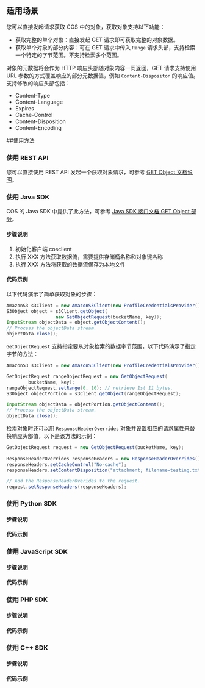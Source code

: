 ## 适用场景

您可以直接发起请求获取 COS 中的对象，获取对象支持以下功能：

- 获取完整的单个对象：直接发起 GET 请求即可获取完整的对象数据。
- 获取单个对象的部分内容：可在 GET 请求中传入 `Range` 请求头部，支持检索一个特定的字节范围。不支持检索多个范围。

对象的元数据将会作为 HTTP 响应头部随对象内容一同返回，GET 请求支持使用 URL 参数的方式覆盖响应的部分元数据值，例如 `Content-Dispositon` 的响应值。支持修改的响应头部包括：

- Content-Type
- Content-Language
- Expires
- Cache-Control
- Content-Disposition
- Content-Encoding

##使用方法

### 使用 REST API

您可以直接使用 REST API 发起一个获取对象请求，可参考 [GET Object 文档说明](http://tcecqpoc.fsphere.cn/document/product/436/7753)。

### 使用 Java SDK

COS 的 Java SDK 中提供了此方法，可参考 [Java SDK 接口文档 GET Object 部分](http://tcecqpoc.fsphere.cn/document/product/436/12263#get-object)。

#### 步骤说明

1. 初始化客户端 cosclient
2. 执行 XXX 方法获取数据流，需要提供存储桶名称和对象键名称
3. 执行 XXX 方法将获取的数据流保存为本地文件

#### 代码示例

以下代码演示了简单获取对象的步骤：

```java
AmazonS3 s3Client = new AmazonS3Client(new ProfileCredentialsProvider());        
S3Object object = s3Client.getObject(
                  new GetObjectRequest(bucketName, key));
InputStream objectData = object.getObjectContent();
// Process the objectData stream.
objectData.close();
```

`GetObjectRequest` 支持指定要从对象检索的数据字节范围，以下代码演示了指定字节的方法：

```java
AmazonS3 s3Client = new AmazonS3Client(new ProfileCredentialsProvider());        

GetObjectRequest rangeObjectRequest = new GetObjectRequest(
		bucketName, key);
rangeObjectRequest.setRange(0, 10); // retrieve 1st 11 bytes.
S3Object objectPortion = s3Client.getObject(rangeObjectRequest);

InputStream objectData = objectPortion.getObjectContent();
// Process the objectData stream.
objectData.close();
```

检索对象时还可以用 `ResponseHeaderOverrides` 对象并设置相应的请求属性来替换响应头部值，以下是该方法的示例：

```java
GetObjectRequest request = new GetObjectRequest(bucketName, key);
            
ResponseHeaderOverrides responseHeaders = new ResponseHeaderOverrides();
responseHeaders.setCacheControl("No-cache");
responseHeaders.setContentDisposition("attachment; filename=testing.txt");

// Add the ResponseHeaderOverides to the request.
request.setResponseHeaders(responseHeaders);
```

### 使用 Python SDK

#### 步骤说明

#### 代码示例

### 使用 JavaScript SDK

#### 步骤说明

#### 代码示例

### 使用 PHP SDK

#### 步骤说明

#### 代码示例

### 使用 C++ SDK

#### 步骤说明

#### 代码示例